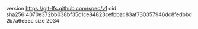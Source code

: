 version https://git-lfs.github.com/spec/v1
oid sha256:4070e372bb038bf35c1ce84823cefbbac83af730357946dc8fedbbd2b7a6e55c
size 2034
